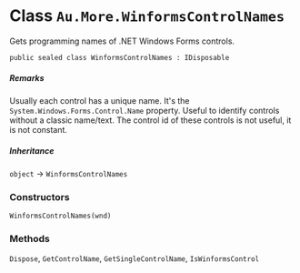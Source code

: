 # Class `Au.More.WinformsControlNames`

Gets programming names of .NET Windows Forms controls.

```
public sealed class WinformsControlNames : IDisposable
```

##### Remarks

Usually each control has a unique name. It's the `System.Windows.Forms.Control.Name` property. Useful to identify controls without a classic name/text. The control id of these controls is not useful, it is not constant.

##### Inheritance

`object` → `WinformsControlNames`

### Constructors

`WinformsControlNames(wnd)`

### Methods

`Dispose`, `GetControlName`, `GetSingleControlName`, `IsWinformsControl`